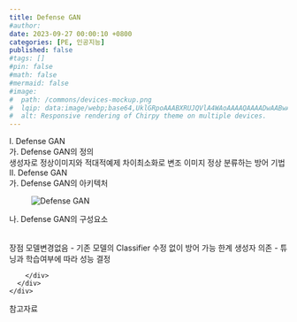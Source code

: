 ```yaml
---
title: Defense GAN
#author: 
date: 2023-09-27 00:00:10 +0800
categories: [PE, 인공지능]
published: false
#tags: []
#pin: false
#math: false
#mermaid: false
#image:
#  path: /commons/devices-mockup.png
#  lqip: data:image/webp;base64,UklGRpoAAABXRUJQVlA4WAoAAAAQAAAADwAABwAAQUxQSDIAAAARL0AmbZurmr57yyIiqE8oiG0bejIYEQTgqiDA9vqnsUSI6H+oAERp2HZ65qP/VIAWAFZQOCBCAAAA8AEAnQEqEAAIAAVAfCWkAALp8sF8rgRgAP7o9FDvMCkMde9PK7euH5M1m6VWoDXf2FkP3BqV0ZYbO6NA/VFIAAAA
#  alt: Responsive rendering of Chirpy theme on multiple devices.
---
```


<div class="post-wrap">
  <div class="para">
    <div class="para-title">
      I. Defense GAN
    </div>
    <div class="para-cntnt">
      <div class="para">
        <div class="para-title">
          가. Defense GAN의 정의
        </div>
        <div class="para-cntnt">
            생성자로 정상이미지와 적대적예제 차이최소화로 변조 이미지 정상 분류하는 방어 기법
        </div>
      </div>
    </div>
  </div>
  
  <div class="para">
    <div class="para-title">
      II. Defense GAN
    </div>
    <div class="para-cntnt">
      <div class="para">
        <div class="para-title">
          가. Defense GAN의 아키텍처
        </div>
        <div class="para-cntnt">
          <figure class="post-figure">
            <img src="/assets/img/posts/Defense-GAN.png" alt="Defense GAN">
<!--            <figcaption>Source: Unveiling the Metaverse: Exploring Emerging Trends, Multifaceted Perspectives, and Future Challenges</figcaption>-->
          </figure>
        </div>
      </div>
      <div class="para">
        <div class="para-title">
          나. Defense GAN의 구성요소
        </div>
        <div class="para-cntnt">
          <table class="post-table">
          </table>
          장점
  모델변경없음 - 기존 모델의 Classifier 수정 없이 방어 가능
한계
  생성자 의존 - 튜닝과 학습여부에 따라 성능 결정

        </div>
      </div>
    </div>
  </div>

  <div class="refr-wrap">
    <div class="refr-title">
        참고자료
    </div>
    <ol class="refr-list">
    <!--    <li>(나현식, 최대선) <a target="_blank" href="https://scienceon.kisti.re.kr/commons/util/originalView.do?cn=JAKO202225948430499&oCn=JAKO202225948430499&dbt=JAKO&journal=NJOU00291864">메타버스 보안 위협 요소 및 대응 방안 검토</a></li>-->
    <!--    <li>(M. Uddin, S. Manickam, H. Ullah, M. Obaidat and A. Dandoush) <a target="_blank" href="https://ieeexplore.ieee.org/abstract/document/10138386">Unveiling the Metaverse: Exploring Emerging Trends, Multifaceted Perspectives, and Future Challenges</a></li>-->
    </ol>
  </div>
</div>
